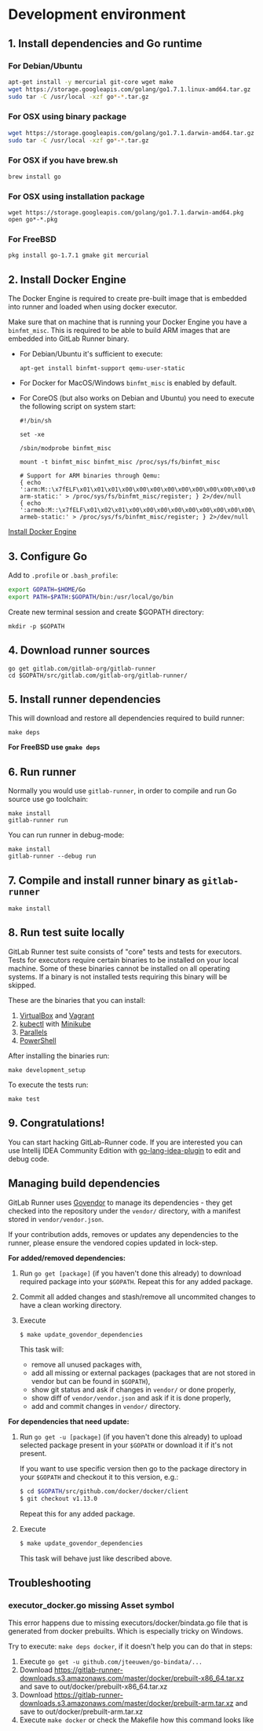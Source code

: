 # Development environment

## 1. Install dependencies and Go runtime

### For Debian/Ubuntu
```bash
apt-get install -y mercurial git-core wget make
wget https://storage.googleapis.com/golang/go1.7.1.linux-amd64.tar.gz
sudo tar -C /usr/local -xzf go*-*.tar.gz
```

### For OSX using binary package
```bash
wget https://storage.googleapis.com/golang/go1.7.1.darwin-amd64.tar.gz
sudo tar -C /usr/local -xzf go*-*.tar.gz
```

### For OSX if you have brew.sh
```
brew install go
```

### For OSX using installation package
```
wget https://storage.googleapis.com/golang/go1.7.1.darwin-amd64.pkg
open go*-*.pkg
```

### For FreeBSD
```
pkg install go-1.7.1 gmake git mercurial
```

## 2. Install Docker Engine

The Docker Engine is required to create pre-built image that is embedded into runner and loaded when using docker executor.

Make sure that on machine that is running your Docker Engine you have a `binfmt_misc`.
This is required to be able to build ARM images that are embedded into GitLab Runner binary.
 
* For Debian/Ubuntu it's sufficient to execute:
    
    ```
    apt-get install binfmt-support qemu-user-static
    ```

* For Docker for MacOS/Windows `binfmt_misc` is enabled by default.

* For CoreOS (but also works on Debian and Ubuntu) you need to execute the following script on system start:

    ```
    #!/bin/sh
    
    set -xe
    
    /sbin/modprobe binfmt_misc
    
    mount -t binfmt_misc binfmt_misc /proc/sys/fs/binfmt_misc
    
    # Support for ARM binaries through Qemu:
    { echo ':arm:M::\x7fELF\x01\x01\x01\x00\x00\x00\x00\x00\x00\x00\x00\x00\x02\x00\x28\x00:\xff\xff\xff\xff\xff\xff\xff\x00\xff\xff\xff\xff\xff\xff\xff\xff\xfe\xff\xff\xff:/usr/bin/qemu-arm-static:' > /proc/sys/fs/binfmt_misc/register; } 2>/dev/null
    { echo ':armeb:M::\x7fELF\x01\x02\x01\x00\x00\x00\x00\x00\x00\x00\x00\x00\x00\x02\x00\x28:\xff\xff\xff\xff\xff\xff\xff\x00\xff\xff\xff\xff\xff\xff\xff\xff\xff\xfe\xff\xff:/usr/bin/qemu-armeb-static:' > /proc/sys/fs/binfmt_misc/register; } 2>/dev/null
    ```

[Install Docker Engine](https://docs.docker.com/engine/installation/)

## 3. Configure Go

Add to `.profile` or `.bash_profile`:

```bash
export GOPATH=$HOME/Go
export PATH=$PATH:$GOPATH/bin:/usr/local/go/bin
```

Create new terminal session and create $GOPATH directory:

```
mkdir -p $GOPATH
```

## 4. Download runner sources

```
go get gitlab.com/gitlab-org/gitlab-runner
cd $GOPATH/src/gitlab.com/gitlab-org/gitlab-runner/
```

## 5. Install runner dependencies

This will download and restore all dependencies required to build runner:
```
make deps
```

**For FreeBSD use `gmake deps`**

## 6. Run runner

Normally you would use `gitlab-runner`, in order to compile and run Go source use go toolchain:

```
make install
gitlab-runner run
```

You can run runner in debug-mode:

```
make install
gitlab-runner --debug run
```

## 7. Compile and install runner binary as `gitlab-runner`

```
make install
```

## 8. Run test suite locally

GitLab Runner test suite consists of "core" tests and tests for executors.
Tests for executors require certain binaries to be installed on your local
machine. Some of these binaries cannot be installed on all operating
systems. If a binary is not installed tests requiring this binary will be
skipped.

These are the binaries that you can install:
1. [VirtualBox](https://www.virtualbox.org/wiki/Downloads) and [Vagrant](https://www.vagrantup.com/downloads.html)
1. [kubectl](https://kubernetes.io/docs/user-guide/prereqs/) with
  [Minikube](https://github.com/kubernetes/minikube)
1. [Parallels](http://www.parallels.com/products/desktop/download/)
1. [PowerShell](https://msdn.microsoft.com/en-us/powershell)

After installing the binaries run:

```
make development_setup
```

To execute the tests run:

```
make test
```

## 9. Congratulations!

You can start hacking GitLab-Runner code. If you are interested you can use Intellij IDEA Community Edition with [go-lang-idea-plugin](https://github.com/go-lang-plugin-org/go-lang-idea-plugin) to edit and debug code.

## Managing build dependencies

GitLab Runner uses [Govendor](https://github.com/kardianos/govendor) to manage
its dependencies - they get checked into the repository under the `vendor/` directory,
with a manifest stored in `vendor/vendor.json`.

If your contribution adds, removes or updates any dependencies to the runner,
please ensure the vendored copies updated in lock-step.

**For added/removed dependencies:**

1. Run `go get [package]` (if you haven't done this already) to download required package into your `$GOPATH`.
   Repeat this for any added package.

1. Commit all added changes and stash/remove all uncommited changes to have a clean working directory.

1. Execute

    ```bash
    $ make update_govendor_dependencies
    ```

    This task will:
    * remove all unused packages with,
    * add all missing or external packages (packages that are not stored in vendor but can be found in `$GOPATH`),
    * show git status and ask if changes in `vendor/` or done properly,
    * show diff of `vendor/vendor.json` and ask if it is done properly,
    * add and commit changes in `vendor/` directory.

**For dependencies that need update:**

1. Run `go get -u [package]` (if you haven't done this already) to upload selected package present in your `$GOPATH`
   or download it if it's not present.

    If you want to use specific version then go to the package directory in your `$GOPATH` and checkout it to this
    version, e.g.:

    ```bash
    $ cd $GOPATH/src/github.com/docker/docker/client
    $ git checkout v1.13.0
    ```

    Repeat this for any added package.

1. Execute

    ```bash
    $ make update_govendor_dependencies
    ```

    This task will behave just like described above.

## Troubleshooting

### executor_docker.go missing Asset symbol

This error happens due to missing executors/docker/bindata.go file that is generated from docker prebuilts.
Which is especially tricky on Windows.

Try to execute: `make deps docker`, if it doesn't help you can do that in steps:
1. Execute `go get -u github.com/jteeuwen/go-bindata/...`
2. Download https://gitlab-runner-downloads.s3.amazonaws.com/master/docker/prebuilt-x86_64.tar.xz and save to out/docker/prebuilt-x86_64.tar.xz
3. Download https://gitlab-runner-downloads.s3.amazonaws.com/master/docker/prebuilt-arm.tar.xz and save to out/docker/prebuilt-arm.tar.xz
4. Execute `make docker` or check the Makefile how this command looks like
